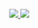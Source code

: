 <a href="https://dev-mage.tistory.com/" target="_blank">
  <img src="https://img.shields.io/badge/Tistory-FFCC33?style=flat&logo=Tistory&logoColor=white"/>
</a>
<a href="https://velog.io/@dev-mage" target="_blank">
  <img src="https://img.shields.io/badge/Velog-20C997?style=flat&logo=Velog&logoColor=white"/>
</a>



<!--
**dev-mage/dev-mage** is a ✨ _special_ ✨ repository because its `README.md` (this file) appears on your GitHub profile.

Here are some ideas to get you started:

- 🔭 I’m currently working on ...
- 🌱 I’m currently learning ...
- 👯 I’m looking to collaborate on ...
- 🤔 I’m looking for help with ...
- 💬 Ask me about ...
- 📫 How to reach me: ...
- 😄 Pronouns: ...
- ⚡ Fun fact: ...
-->
